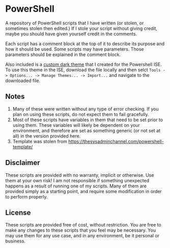 # PowerShell
A repository of PowerShell scripts that I have written (or stolen, or sometimes stolen then edited.) If I stole your script without giving credit, maybe you should have given yourself credit in the comments.

Each script has a comment block at the top of it to describe its purpose and how it should be used. Some scripts may have parameters. Those parameters should be explained in the comment block.

Also included is a [custom dark theme](https://github.com/Fifteen15Studios/PowerShell/blob/master/My%20Dark%20Theme.StorableColorTheme.ps1xml) that I created for the Powershell ISE. To use this theme in the ISE, download the file locally and then selct `Tools -> Options... -> Manage Themes... -> Import...` and navigate to the downloaded file.

## Notes
1) Many of these were written without any type of error checking. If you plan on using these scripts, do not expect them to fail gracefully.
2) Most of these scripts have variables in them that need to be set prior to using them. These variables will likely be dependent on your environment, and therefore are set as something generic (or not set at all) in the version provided here.
3) Template was stolen from https://thesysadminchannel.com/powershell-template/

## Disclaimer
These scripts are provided with no warranty, implicit or otherwise. Use them at your own risk! I am not responsible if something unexpected happens as a result of running one of my scripts. Many of them are provided simply as a starting point, and require some modification in order to perform properly. 

## License
These scripts are provided free of cost, without restriction. You are free to make any changes to these scripts that you feel may be necessary. You may use them for any use case, and in any environment, be it personal or business.
